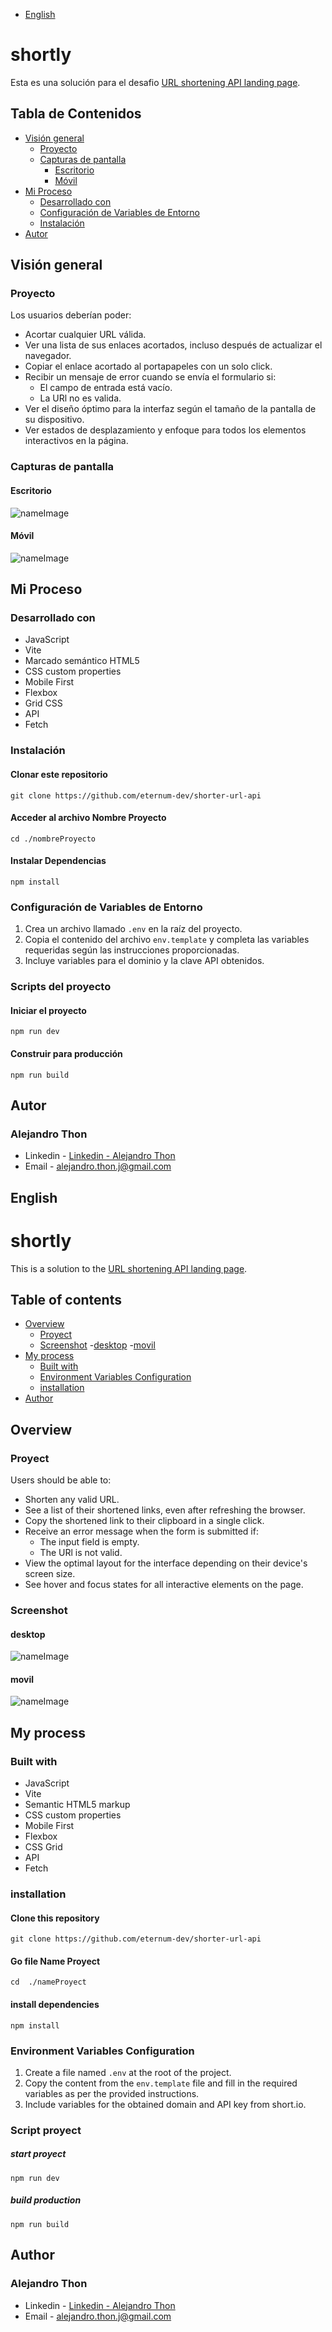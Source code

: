 - [English](#English)

# shortly

Esta es una solución para el desafio  [URL shortening API landing page](https://www.frontendmentor.io/challenges/url-shortening-api-landing-page-2ce3ob-G).

## Tabla de Contenidos
- [Visión general](#visión-general)
  - [Proyecto](#proyecto)
  - [Capturas de pantalla](#capturas-de-pantalla)
    - [Escritorio](#escritorio)
    - [Móvil](#móvil)
- [Mi Proceso](#mi-proceso)
  - [Desarrollado con](#desarrollado-con)
  - [Configuración de Variables de Entorno](#configuración-de-variables-de-entorno)
  - [Instalación](#instalación)
- [Autor](#autor)

## Visión general

### Proyecto

Los usuarios deberían poder:
- Acortar cualquier URL válida.
- Ver una lista de sus enlaces acortados, incluso después de actualizar el navegador.
- Copiar el enlace acortado al portapapeles con un solo click.
- Recibir un mensaje de error cuando se envía el formulario si:
  - El campo de entrada está vacío.
  - La URl no es valida.
- Ver el diseño óptimo para la interfaz según el tamaño de la pantalla de su dispositivo.
- Ver estados de desplazamiento y enfoque para todos los elementos interactivos en la página.

### Capturas de pantalla

#### Escritorio

   <image src="src\assets\images\nameImage.png" alt="nameImage">

#### Móvil

   <image src="src\assets\images\nameImage.png" alt="nameImage">

## Mi Proceso

### Desarrollado con

- JavaScript
- Vite
- Marcado semántico HTML5
- CSS custom properties
- Mobile First
- Flexbox
- Grid CSS
- API
- Fetch

### Instalación

#### Clonar este repositorio

`git clone https://github.com/eternum-dev/shorter-url-api`

#### Acceder al archivo Nombre Proyecto

`cd ./nombreProyecto`

#### Instalar Dependencias

`npm install`

### Configuración de Variables de Entorno

1. Crea un archivo llamado `.env` en la raíz del proyecto.
2. Copia el contenido del archivo `env.template` y completa las variables requeridas según las instrucciones proporcionadas.
3. Incluye variables para el dominio y la clave API obtenidos.

### Scripts del proyecto

#### Iniciar el proyecto

`npm run dev`

#### Construir para producción

`npm run build`

## Autor

### Alejandro Thon

- Linkedin - [Linkedin - Alejandro Thon](www.linkedin.com/in/alejandrothon/)
- Email - alejandro.thon.j@gmail.com


## English

# shortly
This is a solution to the [URL shortening API landing page](https://www.frontendmentor.io/challenges/url-shortening-api-landing-page-2ce3ob-G).

## Table of contents
- [Overview](#overview)
  - [Proyect](#Proyect)
  - [Screenshot](#screenshot)
    -[desktop](#desktop)
    -[movil](#movil)
- [My process](#my-process)
  - [Built with](#built-with)
  - [Environment Variables Configuration](#Environment-Variables-Configuration)
  - [installation](#installation)
- [Author](#author)

## Overview

### Proyect

Users should be able to:
- Shorten any valid URL.
- See a list of their shortened links, even after refreshing the browser.
- Copy the shortened link to their clipboard in a single click.
- Receive an error message when the form is submitted if:
    - The input field is empty.
    - The URl is not valid.
- View the optimal layout for the interface depending on their device's screen size.
- See hover and focus states for all interactive elements on the page.

### Screenshot

#### desktop

  <image src="src\assets\images\nameImage.png" alt="nameImage">

#### movil

   <image src="src\assets\images\nameImage.png" alt="nameImage">

## My process

### Built with

- JavaScript
- Vite
- Semantic HTML5 markup
- CSS custom properties
- Mobile First
- Flexbox
- CSS Grid
- API
- Fetch


### installation

#### Clone this repository

`git clone https://github.com/eternum-dev/shorter-url-api`


#### Go file Name Proyect

`cd  ./nameProyect`

#### install dependencies

`npm install `


###  Environment Variables Configuration

1. Create a file named `.env` at the root of the project.
2. Copy the content from the `env.template` file and fill in the required variables as per the provided instructions.
3. Include variables for the obtained domain and API key from short.io.


### Script proyect

##### start proyect

`npm run dev`

##### build production

`npm run build`

## Author

### Alejandro Thon

- Linkedin - [Linkedin - Alejandro Thon](www.linkedin.com/in/alejandrothon/)
- Email - alejandro.thon.j@gmail.com

